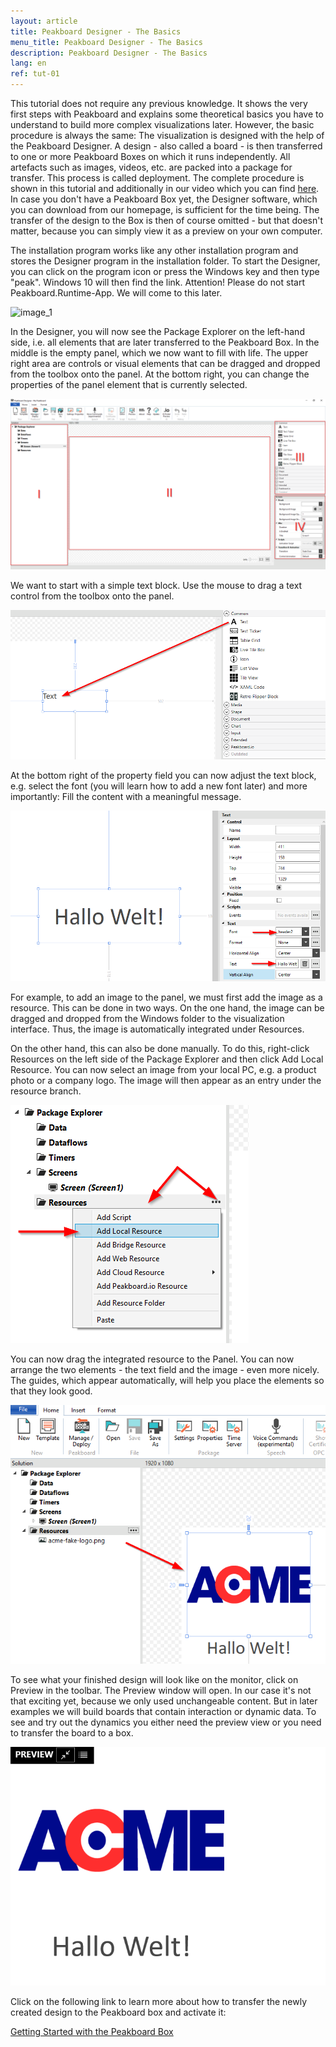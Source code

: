 ```yaml
---
layout: article
title: Peakboard Designer - The Basics
menu_title: Peakboard Designer - The Basics
description: Peakboard Designer - The Basics
lang: en
ref: tut-01
---
```


This tutorial does not require any previous knowledge. It shows the very first steps with Peakboard and explains some theoretical basics you have to understand to build more complex visualizations later. However, the basic procedure is always the same: The visualization is designed with the help of the Peakboard Designer. A design - also called a board - is then transferred to one or more Peakboard Boxes on which it runs independently. All artefacts such as images, videos, etc. are packed into a package for transfer. This process is called deployment. The complete procedure is shown in this tutorial and additionally in our video which you can find [here](/video_tutorials/01-en-erste-schritte.html). In case you don't have a Peakboard Box yet, the Designer software, which you can download from our homepage, is sufficient for the time being. The transfer of the design to the Box is then of course omitted - but that doesn't matter, because you can simply view it as a preview on your own computer.

The installation program works like any other installation program and stores the Designer program in the installation folder. To start the Designer, you can click on the program icon or press the Windows key and then type "peak". Windows 10 will then find the link. Attention! Please do not start Peakboard.Runtime-App. We will come to this later.

![image_1](/assets/images/Tutorial/Basics/TutorialBasics01.png)

In the Designer, you will now see the Package Explorer on the left-hand side, i.e. all elements that are later transferred to the Peakboard Box. In the middle is the empty panel, which we now want to fill with life. The upper right area are controls or visual elements that can be dragged and dropped from the toolbox onto the panel. At the bottom right, you can change the properties of the panel element that is currently selected.

![image_1](/assets/images/Tutorial/Basics/TutorialBasics02.png)

We want to start with a simple text block. Use the mouse to drag a text control from the toolbox onto the panel.

![image_1](/assets/images/Tutorial/Basics/TutorialBasics03.png)

At the bottom right of the property field you can now adjust the text block, e.g. select the font (you will learn how to add a new font later) and more importantly: Fill the content with a meaningful message.

![image_1](/assets/images/Tutorial/Basics/TutorialBasics04.png)

For example, to add an image to the panel, we must first add the image as a resource. This can be done in two ways.
On the one hand, the image can be dragged and dropped from the Windows folder to the visualization interface. Thus, the image is automatically integrated under Resources. 

On the other hand, this can also be done manually. To do this, right-click Resources on the left side of the Package Explorer and then click Add Local Resource. You can now select an image from your local PC, e.g. a product photo or a company logo. The image will then appear as an entry under the resource branch.

![image_1](/assets/images/Tutorial/Basics/TutorialBasics05.png)

You can now drag the integrated resource to the Panel.
You can now arrange the two elements - the text field and the image - even more nicely. The guides, which appear automatically, will help you place the elements so that they look good.

![image_1](/assets/images/Tutorial/Basics/TutorialBasics06.png)

To see what your finished design will look like on the monitor, click on Preview in the toolbar. The Preview window will open. In our case it's not that exciting yet, because we only used unchangeable content. But in later examples we will build boards that contain interaction or dynamic data. To see and try out the dynamics you either need the preview view or you need to transfer the board to a box.

![image_1](/assets/images/Tutorial/Basics/TutorialBasics07.png)

Click on the following link to learn more about how to transfer the newly created design to the Peakboard box and activate it:

[Getting Started with the Peakboard Box](/tutorials/02-en-peakboard-connecting.html)
